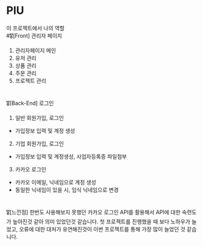 # PIU

이 프로젝트에서 나의 역할 <br>
#🎖[Front] 관리자 페이지
1. 관리자페이지 메인
2. 유저 관리
3. 상품 관리
4. 주문 관리
5. 프로젝트 관리

#

🎖[Back-End] 로그인
1. 일반 회원가입, 로그인
  - 가입정보 입력 및 계정 생성
2. 기업 회원가입, 로그인
 - 가입정보 입력 및 계정생성, 사업자등록증 파일첨부
3. 카카오 로그인
 - 카카오 이메일, 닉네임으로 계정 생성
 - 동일한 닉네임이 있을 시, 임식 닉네임으로 변경
 
 #
 
 🎖[느낀점]
 한번도 사용해보지 못했던 카카오 로그인 API를 활용해서 API에 대한 숙련도가 높아진것 같아 의미 있었던것 같습니다.
 첫 프로젝트를 진행했을 때 보다 노하우가 늘었고, 오류에 대한 대처가 유연해진것이 이번 프로젝트를 통해 가장 많이 늘었던 것 같습니다.
 
 
